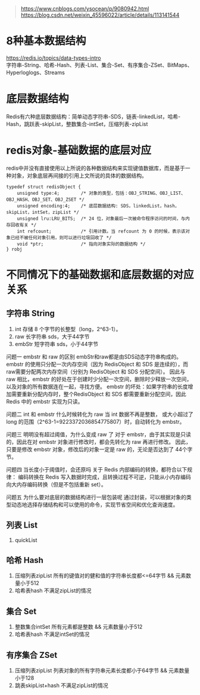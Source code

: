 > https://www.cnblogs.com/ysocean/p/9080942.html  
> https://blog.csdn.net/weixin_45596022/article/details/113141544

# 8种基本数据结构
<https://redis.io/topics/data-types-intro>  
字符串-String、哈希-Hash、列表-List、集合-Set、有序集合-ZSet、BitMaps、Hyperloglogs、Streams

# 底层数据结构
Redis有六种底层数据结构：简单动态字符串-SDS，链表-linkedList，哈希-Hash，跳跃表-skipList，整数集合-intSet，压缩列表-zipList

# redis对象-基础数据的底层对应
redis中并没有直接使用以上所说的各种数据结构来实现键值数据库，而是基于一种对象，对象底层再间接的引用上文所说的具体的数据结构。
```
typedef struct redisObject {
    unsigned type:4;        /* 对象的类型，包括：OBJ_STRING、OBJ_LIST、OBJ_HASH、OBJ_SET、OBJ_ZSET */
    unsigned encoding:4;    /* 底层数据结构: SDS，linkedList，hash，skipList，intSet，zipList */
    unsigned lru:LRU_BITS;  /* 24 位，对象最后一次被命令程序访问的时间，与内存回收有关 */
    int refcount;           /* 引用计数。当 refcount 为 0 的时候，表示该对象已经不被任何对象引用，则可以进行垃圾回收了 */
    void *ptr;              /* 指向对象实际的数据结构 */
} robj
```

# 不同情况下的基础数据和底层数据的对应关系
## 字符串 String
1. int 存储 8 个字节的长整型（long，2^63-1）。
2. raw 长字符串 sds，大于44字节
3. embStr 短字符串 sds，小于44字节

问题一 embstr 和 raw 的区别
embStr和raw都是由SDS动态字符串构成的。
embstr 的使用只分配一次内存空间（因为 RedisObject 和 SDS 是连续的），而 raw需要分配两次内存空间（分别为 RedisObject 和 SDS 分配空间）。
因此与 raw 相比，embstr 的好处在于创建时少分配一次空间，删除时少释放一次空间，以及对象的所有数据连在一起，寻找方便。
embstr 的坏处：如果字符串的长度增加需要重新分配内存时，整个RedisObject 和 SDS 都需要重新分配空间，因此 Redis 中的 embstr 实现为只读。

问题二 int 和 embstr 什么时候转化为 raw
当 int 数据不再是整数， 或大小超过了 long 的范围（2^63-1=9223372036854775807）时，自动转化为 embstr。

问题三 明明没有超过阈值，为什么变成 raw 了
对于 embstr，由于其实现是只读的，因此在对 embstr 对象进行修改时，都会先转化为 raw 再进行修改。
因此，只要是修改 embstr 对象，修改后的对象一定是 raw 的，无论是否达到了 44个字节。

问题四 当长度小于阈值时，会还原吗
关于 Redis 内部编码的转换，都符合以下规律：
编码转换在 Redis 写入数据时完成，且转换过程不可逆，只能从小内存编码向大内存编码转换（但是不包括重新 set）。

问题五 为什么要对底层的数据结构进行一层包装呢
通过封装，可以根据对象的类型动态地选择存储结构和可以使用的命令，实现节省空间和优化查询速度。

## 列表 List
1. quickList

## 哈希 Hash
1. 压缩列表zipList 所有的键值对的健和值的字符串长度都<=64字节 && 元素数量小于512
2. 哈希表hash      不满足zipList的情况

## 集合 Set
1. 整数集合intSet 所有元素都是整数 && 元素数量小于512
2. 哈希表hash     不满足intSet的情况

## 有序集合 ZSet
1. 压缩列表zipList      列表对象的所有字符串元素长度都小于64字节 && 元素数量小于128
2. 跳表skipList+hash   不满足zipList的情况

